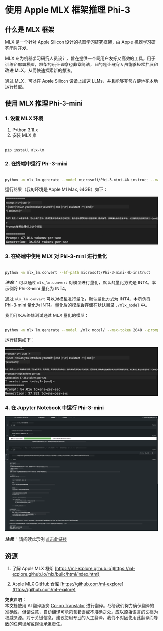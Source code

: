 <!--
CO_OP_TRANSLATOR_METADATA:
{
  "original_hash": "700b9a537ce4426de5a7ccfa8e96e581",
  "translation_date": "2025-04-03T08:28:36+00:00",
  "source_file": "md\\03.FineTuning\\03.Inference\\MLX_Inference.md",
  "language_code": "zh"
}
-->
# **使用 Apple MLX 框架推理 Phi-3**

## **什么是 MLX 框架**

MLX 是一个针对 Apple Silicon 设计的机器学习研究框架，由 Apple 机器学习研究团队开发。

MLX 专为机器学习研究人员设计，旨在提供一个既用户友好又高效的工具，用于训练和部署模型。框架的设计理念也非常简洁，目的是让研究人员能够轻松扩展和改进 MLX，从而快速探索新的想法。

通过 MLX，可以在 Apple Silicon 设备上加速 LLMs，并且能够非常方便地在本地运行模型。

## **使用 MLX 推理 Phi-3-mini**

### **1. 设置 MLX 环境**

1. Python 3.11.x  
2. 安装 MLX 库  

```bash

pip install mlx-lm

```

### **2. 在终端中运行 Phi-3-mini**

```bash

python -m mlx_lm.generate --model microsoft/Phi-3-mini-4k-instruct --max-token 2048 --prompt  "<|user|>\nCan you introduce yourself<|end|>\n<|assistant|>"

```

运行结果（我的环境是 Apple M1 Max, 64GB）如下：

![Terminal](../../../../../translated_images/01.0d0f100b646a4e4c4f1cd36c1a05727cd27f1e696ed642c06cf6e2c9bbf425a4.zh.png)

### **3. 在终端中使用 MLX 对 Phi-3-mini 进行量化**

```bash

python -m mlx_lm.convert --hf-path microsoft/Phi-3-mini-4k-instruct

```

***注意：*** 可以通过 `mlx_lm.convert` 对模型进行量化，默认的量化方式是 INT4。本示例将 Phi-3-mini 量化为 INT4。

通过 `mlx_lm.convert` 可以对模型进行量化，默认量化方式为 INT4。本示例将 Phi-3-mini 量化为 INT4。量化后的模型会存储在默认目录 `./mlx_model` 中。

我们可以从终端测试通过 MLX 量化的模型：

```bash

python -m mlx_lm.generate --model ./mlx_model/ --max-token 2048 --prompt  "<|user|>\nCan you introduce yourself<|end|>\n<|assistant|>"

```

运行结果如下：

![INT4](../../../../../translated_images/02.04e0be1f18a90a58ad47e0c9d9084ac94d0f1a8c02fa707d04dd2dfc7e9117c6.zh.png)

### **4. 在 Jupyter Notebook 中运行 Phi-3-mini**

![Notebook](../../../../../translated_images/03.0cf0092fe143357656bb5a7bc6427c41d8528d772d38a82d0b2693e2a3eeb16e.zh.png)

***注意：*** 请阅读此示例 [点击此链接](../../../../../code/03.Inference/MLX/MLX_DEMO.ipynb)

## **资源**

1. 了解 Apple MLX 框架 [https://ml-explore.github.io](https://ml-explore.github.io/mlx/build/html/index.html)

2. Apple MLX GitHub 仓库 [https://github.com/ml-explore](https://github.com/ml-explore)

**免责声明**：  
本文档使用 AI 翻译服务 [Co-op Translator](https://github.com/Azure/co-op-translator) 进行翻译。尽管我们努力确保翻译的准确性，但请注意，自动翻译可能包含错误或不准确之处。应以原始语言的文档为权威来源。对于关键信息，建议使用专业的人工翻译。我们不对因使用此翻译而导致的任何误解或误读承担责任。